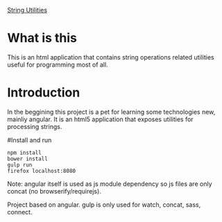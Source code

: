 [String Utilities](http://cancerberosgx.github.io/string-utilities)

# What is this
This is an html application that contains string operations related utilities useful for programming most of all. 

# Introduction

In the beggining this project is a pet for learning some technologies new, mainliy angular. It is an html5 application that exposes utilities for processing strings. 

#Install and run

    npm install
    bower install
    gulp run
    firefox localhost:8080


Note: angular itself is used as js module dependency so js files are only concat (no browserify/requirejs).

Project based on angular. gulp is only used for watch, concat, sass, connect. 


